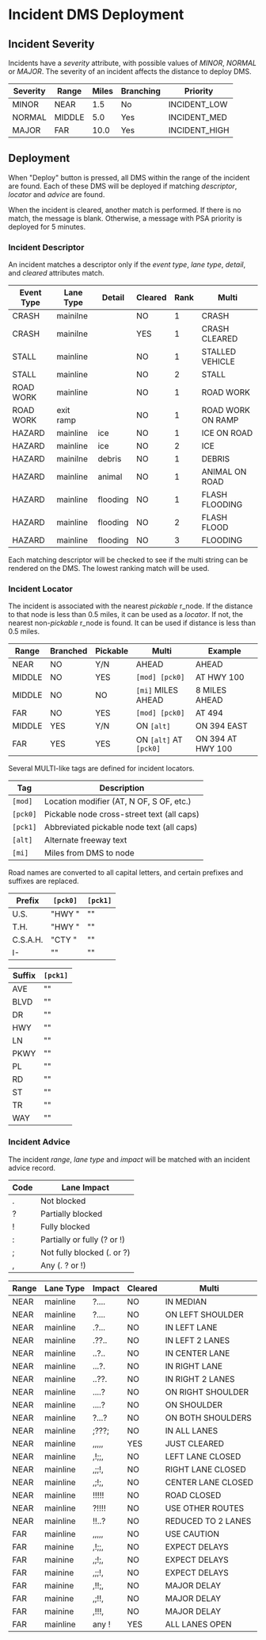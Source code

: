# Incident DMS Deployment

## Incident Severity

Incidents have a *severity* attribute, with possible values of *MINOR*,
*NORMAL* or *MAJOR*.  The severity of an incident affects the distance to
deploy DMS.

Severity | Range  | Miles | Branching | Priority
---------|--------|-------|-----------|--------------
MINOR    | NEAR   | 1.5   | No        | INCIDENT_LOW
NORMAL   | MIDDLE | 5.0   | Yes       | INCIDENT_MED
MAJOR    | FAR    | 10.0  | Yes       | INCIDENT_HIGH

## Deployment

When "Deploy" button is pressed, all DMS within the range of the incident are
found.  Each of these DMS will be deployed if matching *descriptor*, *locator*
and *advice* are found.

When the incident is cleared, another match is performed.  If there is no match,
the message is blank.  Otherwise, a message with PSA priority is deployed for
5 minutes.

### Incident Descriptor

An incident matches a descriptor only if the *event type*, *lane type*,
*detail*, and *cleared* attributes match.

Event Type | Lane Type     | Detail   | Cleared | Rank | Multi
-----------|---------------|----------|---------|------|----------------
CRASH      | mainilne      |          | NO      | 1    | CRASH
CRASH      | mainilne      |          | YES     | 1    | CRASH CLEARED
STALL      | mainline      |          | NO      | 1    | STALLED VEHICLE
STALL      | mainline      |          | NO      | 2    | STALL
ROAD WORK  | mainline      |          | NO      | 1    | ROAD WORK
ROAD WORK  | exit ramp     |          | NO      | 1    | ROAD WORK ON RAMP
HAZARD     | mainline      | ice      | NO      | 1    | ICE ON ROAD
HAZARD     | mainline      | ice      | NO      | 2    | ICE
HAZARD     | mainilne      | debris   | NO      | 1    | DEBRIS
HAZARD     | mainline      | animal   | NO      | 1    | ANIMAL ON ROAD
HAZARD     | mainline      | flooding | NO      | 1    | FLASH FLOODING
HAZARD     | mainline      | flooding | NO      | 2    | FLASH FLOOD
HAZARD     | mainline      | flooding | NO      | 3    | FLOODING

Each matching descriptor will be checked to see if the multi string can be
rendered on the DMS.  The lowest ranking match will be used.

### Incident Locator

The incident is associated with the nearest *pickable* r_node.  If the distance
to that node is less than 0.5 miles, it can be used as a *locator*.  If not,
the nearest non-*pickable* r_node is found.  It can be used if distance is less
than 0.5 miles.

Range  | Branched | Pickable | Multi                  | Example
-------|----------|----------|------------------------|------------------
NEAR   | NO       | Y/N      | AHEAD                  | AHEAD
MIDDLE | NO       | YES      | `[mod] [pck0]`         | AT HWY 100
MIDDLE | NO       | NO       | `[mi]` MILES AHEAD     | 8 MILES AHEAD
FAR    | NO       | YES      | `[mod] [pck0]`         | AT 494
MIDDLE | YES      | Y/N      | ON `[alt]`             | ON 394 EAST
FAR    | YES      | YES      | ON `[alt]` AT `[pck0]` | ON 394 AT HWY 100

Several MULTI-like tags are defined for incident locators.

Tag      | Description
---------|-------------------------------------------
`[mod]`  | Location modifier (AT, N OF, S OF, etc.)
`[pck0]` | Pickable node cross-street text (all caps)
`[pck1]` | Abbreviated pickable node text (all caps)
`[alt]`  | Alternate freeway text
`[mi]`   | Miles from DMS to node

Road names are converted to all capital letters, and certain prefixes and
suffixes are replaced.

Prefix   | `[pck0]` | `[pck1]`
---------|----------|---------
U.S.     | "HWY "   | ""
T.H.     | "HWY "   | ""
C.S.A.H. | "CTY "   | ""
I-       | ""       | ""

Suffix | `[pck1]`
-------|---------
AVE    | ""
BLVD   | ""
DR     | ""
HWY    | ""
LN     | ""
PKWY   | ""
PL     | ""
RD     | ""
ST     | ""
TR     | ""
WAY    | ""

### Incident Advice

The incident *range*, *lane type* and *impact* will be matched with an incident
advice record.

Code | Lane Impact
-----|----------------------------
.    | Not blocked
?    | Partially blocked
!    | Fully blocked
:    | Partially or fully (? or !)
;    | Not fully blocked (. or ?)
,    | Any (. ? or !)

Range    | Lane Type | Impact | Cleared | Multi
---------|-----------|--------|---------|-------------------
NEAR     | mainline  | ?....  | NO      | IN MEDIAN
NEAR     | mainline  | ?....  | NO      | ON LEFT SHOULDER
NEAR     | mainline  | .?...  | NO      | IN LEFT LANE
NEAR     | mainline  | .??..  | NO      | IN LEFT 2 LANES
NEAR     | mainline  | ..?..  | NO      | IN CENTER LANE
NEAR     | mainline  | ...?.  | NO      | IN RIGHT LANE
NEAR     | mainline  | ..??.  | NO      | IN RIGHT 2 LANES
NEAR     | mainline  | ....?  | NO      | ON RIGHT SHOULDER
NEAR     | mainline  | ....?  | NO      | ON SHOULDER
NEAR     | mainline  | ?...?  | NO      | ON BOTH SHOULDERS
NEAR     | mainline  | ;???;  | NO      | IN ALL LANES
NEAR     | mainline  | ,,,,,  | YES     | JUST CLEARED
NEAR     | mainline  | ,!;;,  | NO      | LEFT LANE CLOSED
NEAR     | mainline  | ,;;!,  | NO      | RIGHT LANE CLOSED
NEAR     | mainline  | ,;!;,  | NO      | CENTER LANE CLOSED
NEAR     | mainline  | !!!!!  | NO      | ROAD CLOSED
NEAR     | mainline  | ?!!!!  | NO      | USE OTHER ROUTES
NEAR     | mainline  | !!..?  | NO      | REDUCED TO 2 LANES
FAR      | mainline  | ,,,,,  | NO      | USE CAUTION
FAR      | mainine   | ,!;;,  | NO      | EXPECT DELAYS
FAR      | mainine   | ,;!;,  | NO      | EXPECT DELAYS
FAR      | mainine   | ,;;!,  | NO      | EXPECT DELAYS
FAR      | mainine   | ,!!;,  | NO      | MAJOR DELAY
FAR      | mainine   | ,;!!,  | NO      | MAJOR DELAY
FAR      | mainine   | ,!!!,  | NO      | MAJOR DELAY
FAR      | mainline  | any !  | YES     | ALL LANES OPEN
